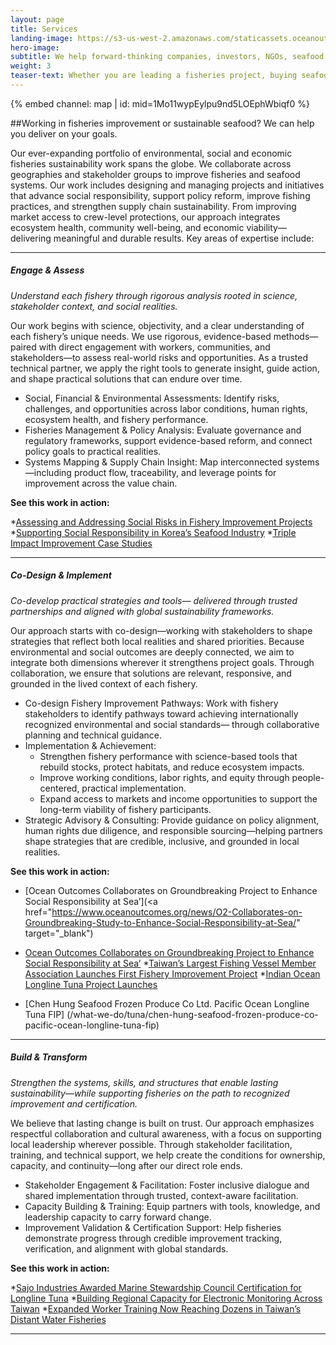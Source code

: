 ```yaml
---
layout: page 
title: Services
landing-image: https://s3-us-west-2.amazonaws.com/staticassets.oceanoutcomes.org/rollover+images/services-hover.jpg
hero-image:
subtitle: We help forward-thinking companies, investors, NGOs, seafood harvesters and others deliver on their sustainable seafood and fisheries improvement goals.
weight: 3
teaser-text: Whether you are leading a fisheries project, buying seafood, investing in fisheries reform, or part of an initiative or NGO in the seafood sector, the environmental and business case for sustainability has never been stronger. Let us help deliver the impact you seek.
---
```


<div class="map-section">
  <div class="grid-container">
    {% embed channel: map | id: mid=1Mo11wypEylpu9nd5LOEphWbiqf0 %}
  </div>
</div>

##Working in fisheries improvement or sustainable seafood? We can help you deliver on your goals.

Our ever-expanding portfolio of environmental, social and economic fisheries sustainability work spans the globe. We collaborate across geographies and stakeholder groups to improve fisheries and seafood systems. Our work includes designing and managing projects and initiatives that advance social responsibility, support policy reform, improve fishing practices, and strengthen supply chain sustainability. From improving market access to crew-level protections, our approach integrates ecosystem health, community well-being, and economic viability—delivering meaningful and durable results. Key areas of expertise include:

----

##### Engage & Assess 

*Understand each fishery through rigorous analysis rooted in science, stakeholder context, and social realities.*
 
Our work begins with science, objectivity, and a clear understanding of each fishery’s unique needs. We use rigorous, evidence-based methods—paired with direct engagement with workers, communities, and stakeholders—to assess real-world risks and opportunities. As a trusted technical partner, we apply the right tools to generate insight, guide action, and shape practical solutions that can endure over time.

* Social, Financial & Environmental Assessments: Identify risks, challenges, and opportunities across labor conditions, human rights, ecosystem health, and fishery performance.
* Fisheries Management & Policy Analysis: Evaluate governance and regulatory frameworks, support evidence-based reform, and connect policy goals to practical realities.
* Systems Mapping & Supply Chain Insight: Map interconnected systems—including product flow, traceability, and leverage points for improvement across the value chain.

**See this work in action:**

*<a href="https://www.oceanoutcomes.org/news/Assessing-and-Addressing-Social-Risks-in-Fishery-Improvement-Projects/" target="_blank">Assessing and Addressing Social Risks in Fishery Improvement Projects</a>
*<a href="https://www.oceanoutcomes.org/news/supporting-social-responsibility-in-koreas-seafood-industry/" target="_blank">Supporting Social Responsibility in Korea’s Seafood Industry</a>
*<a href="https://www.oceanoutcomes.org/what-we-do/services/triple-impact-case-studies/" target="_blank">Triple Impact Improvement Case Studies</a>

----

##### Co-Design & Implement 

*Co-develop practical strategies and tools— delivered through trusted partnerships and aligned with global sustainability frameworks.*
 
Our approach starts with co-design—working with stakeholders to shape strategies that reflect both local realities and shared priorities. Because environmental and social outcomes are deeply connected, we aim to integrate both dimensions wherever it strengthens project goals. Through collaboration, we ensure that solutions are relevant, responsive, and grounded in the lived context of each fishery.

* Co-design Fishery Improvement Pathways: Work with fishery stakeholders to identify pathways toward achieving internationally recognized environmental and social standards— through collaborative planning and technical guidance.
* Implementation & Achievement: 
   * Strengthen fishery performance with science-based tools that rebuild stocks, protect habitats, and reduce ecosystem impacts. 
   * Improve working conditions, labor rights, and equity through people-centered, practical implementation. 
   * Expand access to markets and income opportunities to support the long-term viability of fishery participants.
* Strategic Advisory & Consulting: Provide guidance on policy alignment, human rights due diligence, and responsible sourcing—helping partners shape strategies that are credible, inclusive, and grounded in local realities.

**See this work in action:**

* [Ocean Outcomes Collaborates on Groundbreaking Project to Enhance Social Responsibility at Sea’](<a href="https://www.oceanoutcomes.org/news/O2-Collaborates-on-Groundbreaking-Study-to-Enhance-Social-Responsibility-at-Sea/" target="_blank"</a>)
* <a href="https://www.oceanoutcomes.org/news/O2-Collaborates-on-Groundbreaking-Study-to-Enhance-Social-Responsibility-at-Sea/" target="_blank">Ocean Outcomes Collaborates on Groundbreaking Project to Enhance Social Responsibility at Sea’</a>
*<a href="https://www.oceanoutcomes.org/news/Taiwan's-largest-fishing-vessel-member-association-launches-first-fishery-improvement-project/" target="_blank">Taiwan’s Largest Fishing Vessel Member Association Launches First Fishery Improvement Project</a>
*<a href="https://www.oceanoutcomes.org/news/fsf-O2-indian-ocean-tuna-fishery-improvement-sustainability-project-launched-announcement/" target="_blank">Indian Ocean Longline Tuna Project Launches</a>

* [Chen Hung Seafood Frozen Produce Co Ltd. Pacific Ocean Longline Tuna FIP] (/what-we-do/tuna/chen-hung-seafood-frozen-produce-co-pacific-ocean-longline-tuna-fip)


----

##### Build & Transform 

*Strengthen the systems, skills, and structures that enable lasting sustainability—while supporting fisheries on the path to recognized improvement and certification.*

We believe that lasting change is built on trust. Our approach emphasizes respectful collaboration and cultural awareness, with a focus on supporting local leadership wherever possible. Through stakeholder facilitation, training, and technical support, we help create the conditions for ownership, capacity, and continuity—long after our direct role ends.

* Stakeholder Engagement & Facilitation: Foster inclusive dialogue and shared implementation through trusted, context-aware facilitation.
* Capacity Building & Training: Equip partners with tools, knowledge, and leadership capacity to carry forward change.
* Improvement Validation & Certification Support: Help fisheries demonstrate progress through credible improvement tracking, verification, and alignment with global standards.

**See this work in action:**

*<a href="https://www.oceanoutcomes.org/news/Sajo-Awarded-MSC-Certification-for-Longline-Tuna/" target="_blank">Sajo Industries Awarded Marine Stewardship Council Certification for Longline Tuna</a>
*<a href="https://www.oceanoutcomes.org/news/building-regional-capacity-for-electronic-monitoring-across-Taiwan/" target="_blank">Building Regional Capacity for Electronic Monitoring Across Taiwan</a>
*<a href="https://www.oceanoutcomes.org/news/expanded-worker-training-now-reaching-dozens-in-taiwans-distant-water-fisheries/" target="_blank">Expanded Worker Training Now Reaching Dozens in Taiwan’s Distant Water Fisheries</a>

----
